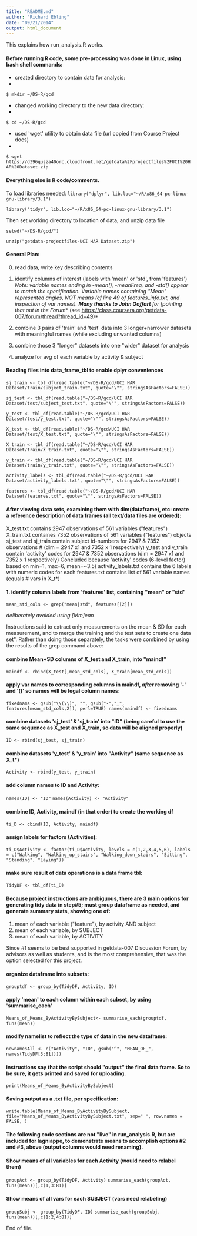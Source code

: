```yaml
---
title: "README.md"
author: "Richard Ebling"
date: "09/21/2014"
output: html_document
---
```

This explains how run_analysis.R works. 

#### Before running R code, some pre-processing was done in Linux, using bash shell commands: 
* created directory to contain data for analysis:
* 
`$ mkdir ~/DS-R/gcd`

* changed working directory to the new data directory:
* 
`$ cd ~/DS-R/gcd`

* used 'wget' utility to obtain data file (url copied from Course Project docs)
* 
`$ wget https://d396qusza40orc.cloudfront.net/getdata%2Fprojectfiles%2FUCI%20HAR%20Dataset.zip`

#### Everything else is R code/comments.
To load libraries needed:
`library("dplyr", lib.loc="~/R/x86_64-pc-linux-gnu-library/3.1")`

`library("tidyr", lib.loc="~/R/x86_64-pc-linux-gnu-library/3.1")`

Then set working directory to location of data, and unzip data file

`setwd("~/DS-R/gcd/")`

`unzip("getdata-projectfiles-UCI HAR Dataset.zip")`

#### General Plan:
0. read data, write key describing contents
1. identify columns of interest (labels with 'mean' or 'std', from 'features')
*Note: variable names ending in -mean(), -meanFreq, and -std() appear to match
 the specification. Variable names containing "Mean" represented angles, NOT
 means (cf line 49 of features_info.txt, and inspection of var names). **Many
 thanks to John Goffart** for [pointing that out in the Forum** (see https://class.coursera.org/getdata-007/forum/thread?thread_id=49)*

2. combine 3 pairs of 'train' and 'test' data into 3 longer+narrower datasets
with meaningful names (while excluding unwanted columns)
3. combine those 3 "longer" datasets into one "wider" dataset for analysis
4. analyze for avg of each variable by activity & subject

#### Reading files into data_frame_tbl to enable dplyr conveniences
`sj_train <- tbl_df(read.table("~/DS-R/gcd/UCI HAR Dataset/train/subject_train.txt", quote="\"", stringsAsFactors=FALSE))`

`sj_test <- tbl_df(read.table("~/DS-R/gcd/UCI HAR Dataset/test/subject_test.txt", quote="\"", stringsAsFactors=FALSE))`

`y_test <- tbl_df(read.table("~/DS-R/gcd/UCI HAR Dataset/test/y_test.txt", quote="\"", stringsAsFactors=FALSE))`

`X_test <- tbl_df(read.table("~/DS-R/gcd/UCI HAR Dataset/test/X_test.txt", quote="\"", stringsAsFactors=FALSE))`

`X_train <- tbl_df(read.table("~/DS-R/gcd/UCI HAR Dataset/train/X_train.txt", quote="\"", stringsAsFactors=FALSE))`

`y_train <- tbl_df(read.table("~/DS-R/gcd/UCI HAR Dataset/train/y_train.txt", quote="\"", stringsAsFactors=FALSE))`

`activity_labels <- tbl_df(read.table("~/DS-R/gcd/UCI HAR Dataset/activity_labels.txt", quote="\"", stringsAsFactors=FALSE))`

`features <- tbl_df(read.table("~/DS-R/gcd/UCI HAR Dataset/features.txt", quote="\"", stringsAsFactors=FALSE))`


#### After viewing data sets, examining them with dim(dataframe), etc: create a reference description of data frames (all text/data files are ordered):
X_test.txt contains 2947 observations of 561 variables ("features")
X_train.txt containes 7352 observations of 561 variables ("features")
objects sj_test and sj_train contain subject id-numbers for 2947 & 7352 observations #   (dim = 2947 x1   and 7352 x 1 respectively)
y_test and y_train contain 'activity' codes for 2947 & 7352 observations
  (dim = 2947  x1   and 7352 x 1 respectively)
Concluded because 'activity' codes (6-level factor) based on min=1, max=6, mean=~3.5)
activity_labels.txt contains the 6 labels with numeric codes for each
features.txt contains list of 561 variable names (equals # vars in X_t*)

#### 1. identify column labels from 'features' list, containing "mean" or "std"

`mean_std_cols <- grep("mean|std", features[[2]])`

*deliberately avoided using [Mm]ean*

Instructions said to extract only measurements on the mean & SD for each measurement, and to merge the training and the test sets to create one data set".
Rather than doing those separately, the tasks were combined by using the results of the grep command above:

#### combine Mean+SD columns of X_test and X_train, into "maindf"

`maindf <- rbind(X_test[,mean_std_cols], X_train[mean_std_cols])`

#### apply var names to corresponding columns in maindf, *after* removing '-' and '()' so names will be legal column names:
`fixednams <- gsub("\\(\\)", "", gsub("-","_", features[mean_std_cols,2]), perl=TRUE)
names(maindf) <- fixednams`

#### combine datasets 'sj_test' & 'sj_train' into "ID" (being careful to use the same sequence as X_test and X_train, so data will be aligned properly)
`ID <- rbind(sj_test, sj_train)`

#### combine datasets 'y_test' & 'y_train' into "Activity" (same sequence as X_t*)
`Activity <- rbind(y_test, y_train)`

#### add column names to ID and Activity: 
`names(ID) <- "ID"`
`names(Activity) <- "Activity"`

#### combine ID, Activity, maindf (in that order) to create the working df
`ti_D <- cbind(ID, Activity, maindf)`

#### assign labels for factors (Activities):
`ti_D$Activity <- factor(ti_D$Activity, levels = c(1,2,3,4,5,6), labels = c("Walking", "Walking_up_stairs", "Walking_down_stairs", "Sitting", "Standing", "Laying"))`
#### make sure result of data operations is a data frame tbl:
`TidyDF <- tbl_df(ti_D)`

#### Because project instructions are ambiguous, there are 3 main options for generating tidy data in step#5; must group dataframe as needed, and generate summary stats, showing one of: 
1. mean of each variable ("feature"), by activity AND subject
2. mean of each variable, by SUBJECT
3. mean of each variable, by ACTIVITY

Since #1 seems to be best supported in getdata-007 Discussion Forum, by advisors as well as students, and is the most comprehensive, that was the option selected for this project. 

#### organize dataframe into subsets: 
`grouptdf <- group_by(TidyDF, Activity, ID)`

#### apply 'mean' to each column within each subset, by using 'summarise_each'
`Means_of_Means_ByActivityBySubject<- summarise_each(grouptdf, funs(mean))`
#### modify namelist to reflect the type of data in the new dataframe:
`newnamesAll <- c("Activity", "ID", gsub("^", "MEAN_OF_", names(TidyDF[3:81])))`

#### instructions say that the script should "output" the final data frame. So to be sure, it gets printed and saved for uploading. 
`print(Means_of_Means_ByActivityBySubject)`

#### Saving output as a .txt file, per specification: 
`write.table(Means_of_Means_ByActivityBySubject, file="Means_of_Means_ByActivityBySubject.txt", sep=" ", row.names = FALSE, )`

#### The following code sections are not "live" in run_analysis.R, but are included for lagniappe, to demonstrate means to accomplish options #2 and #3, above (output columns would need renaming).

#### Show means of all variables for each Activity (would need to relabel them)
`groupAct <- group_by(TidyDF, Activity)`
`summarise_each(groupAct, funs(mean))[,c(1,3:81)]`

#### Show means of all vars for each SUBJECT (vars need relabeling)
`groupSubj <- group_by(TidyDF, ID)`
`summarise_each(groupSubj, funs(mean))[,c(1:2,4:81)]`

End of file.
